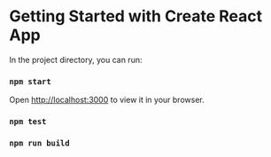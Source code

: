 # Getting Started with Create React App


In the project directory, you can run:

### `npm start`
Open [http://localhost:3000](http://localhost:3000) to view it in your browser.

### `npm test`

### `npm run build`

